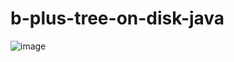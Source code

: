 # b-plus-tree-on-disk-java

![image](https://user-images.githubusercontent.com/25617530/120104754-b43e4b00-c15e-11eb-8820-05adb1a9e645.png)
